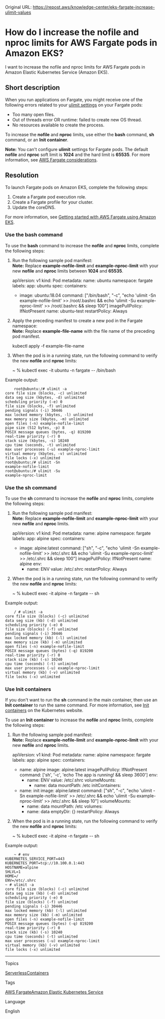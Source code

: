 Original URL: <https://repost.aws/knowledge-center/eks-fargate-increase-ulimit-values>

# How do I increase the nofile and nproc limits for AWS Fargate pods in Amazon EKS?

I want to increase the nofile and nproc limits for AWS Fargate pods in Amazon Elastic Kubernetes Service (Amazon EKS).

## Short description

When you run applications on Fargate, you might receive one of the following errors related to your [ulimit settings](<https://docs.aws.amazon.com/AmazonECS/latest/APIReference/API_Ulimit.html>) on your Fargate pods:

  * Too many open files.
  * Out of threads error OR runtime: failed to create new OS thread.
  * No resources available to create the process.



To increase the **nofile** and **nproc** limits, use either the **bash** command, **sh** command, or an **Init container**.

**Note:** You can't configure **ulimit** settings for Fargate pods. The default **nofile** and **nproc** soft limit is **1024** and the hard limit is **65535**. For more information, see [AWS Fargate considerations](<https://docs.aws.amazon.com/eks/latest/userguide/fargate.html#fargate-considerations>).

## Resolution

To launch Fargate pods on Amazon EKS, complete the following steps:

  1. Create a Fargate pod execution role.
  2. Create a Fargate profile for your cluster.
  3. Update the coreDNS.



For more information, see [Getting started with AWS Fargate using Amazon EKS](<https://docs.aws.amazon.com/eks/latest/userguide/fargate-getting-started.html>).

### Use the bash command

To use the **bash** command to increase the **nofile** and **nproc** limits, complete the following steps:

  1. Run the following sample pod manifest:  
**Note:** Replace **example-nofile-limit** and **example-nproc-limit** with your new **nofile** and **nproc** limits between **1024** and **65535**.
    
        apiVersion: v1
    kind: Pod
    metadata:
      name: ubuntu
      namespace: fargate
      labels:
        app: ubuntu
    spec:
      containers:
      - image: ubuntu:18.04
        command: ["/bin/bash", "-c", "echo 'ulimit -Sn example-nofile-limit' >> /root/.bashrc && echo 'ulimit -Su example-nproc-limit' >> /root/.bashrc && sleep 100"]
        imagePullPolicy: IfNotPresent
        name: ubuntu-test
      restartPolicy: Always

  2. Apply the preceding manifest to create a new pod in the Fargate namespace:  
**Note:** Replace **example-file-name** with the file name of the preceding pod manifest.
    
        kubectl apply -f example-file-name

  3. When the pod is in a running state, run the following command to verify the new **nofile** and **nproc** limits:
    
        ~ % kubectl exec -it ubuntu -n fargate -- /bin/bash

Example output:
    
        root@ubuntu:/# ulimit -a
    core file size (blocks, -c) unlimited
    data seg size (kbytes, -d) unlimited
    scheduling priority (-e) 0
    file size (blocks, -f) unlimited
    pending signals (-i) 30446
    max locked memory (kbytes, -l) unlimited
    max memory size (kbytes, -m) unlimited
    open files (-n) example-nofile-limit
    pipe size (512 bytes, -p) 8
    POSIX message queues (bytes, -q) 819200
    real-time priority (-r) 0
    stack size (kbytes, -s) 10240
    cpu time (seconds, -t) unlimited
    max user processes (-u) example-nproc-limit
    virtual memory (kbytes, -v) unlimited
    file locks (-x) unlimited
    root@ubuntu:/# ulimit -Sn
    example-nofile-limit
    root@ubuntu:/# ulimit -Su
    example-nproc-limit




### Use the sh command

To use the **sh** command to increase the **nofile** and **nproc** limits, complete the following steps:

  1. Run the following sample pod manifest:  
**Note:** Replace **example-nofile-limit** and **example-nproc-limit** with your new **nofile** and **nproc** limits.
    
        apiVersion: v1
    kind: Pod
    metadata:
      name: alpine
      namespace: fargate
      labels:
        app: alpine
    spec:
      containers:
      - image: alpine:latest
        command: ["sh", "-c", "echo 'ulimit -Sn example-nofile-limit' >> /etc/.shrc && echo 'ulimit -Su example-nproc-limit' >> /etc/.shrc && sleep 100"]
        imagePullPolicy: IfNotPresent
        name: alpine
        env: 
        - name: ENV
          value: /etc/.shrc
      restartPolicy: Always

  2. When the pod is in a running state, run the following command to verify the new **nofile** and **nproc** limits:
    
        ~ % kubectl exec -it alpine -n fargate -- sh

Example output:
    
        / # ulimit -a
    core file size (blocks) (-c) unlimited
    data seg size (kb) (-d) unlimited
    scheduling priority (-e) 0
    file size (blocks) (-f) unlimited
    pending signals (-i) 30446
    max locked memory (kb) (-l) unlimited
    max memory size (kb) (-m) unlimited
    open files (-n) example-nofile-limit
    POSIX message queues (bytes) (-q) 819200
    real-time priority (-r) 0
    stack size (kb) (-s) 10240
    cpu time (seconds) (-t) unlimited
    max user processes (-u) example-nproc-limit
    virtual memory (kb) (-v) unlimited
    file locks (-x) unlimited




### Use Init containers

If you don't want to run the **sh** command in the main container, then use an **Init container** to run the same command. For more information, see [Init containers](<https://kubernetes.io/docs/concepts/workloads/pods/init-containers/>) on the Kubernetes website.

To use an **Init container** to increase the **nofile** and **nproc** limits, complete the following steps:

  1. Run the following sample pod manifest:  
**Note:** Replace **example-nofile-limit** and **example-nproc-limit** with your new **nofile** and **nproc** limits.
    
        apiVersion: v1
    kind: Pod
    metadata:
      name: alpine
      namespace: fargate
      labels:
        app: alpine
    spec:
      containers:
      - name: alpine
        image: alpine:latest
        imagePullPolicy: IfNotPresent
        command: ['sh', '-c', 'echo The app is running! && sleep 3600']
        env: 
        - name: ENV
          value: /etc/.shrc
        volumeMounts:
          - name: data
            mountPath: /etc
      initContainers:
      - name: init
        image: alpine:latest
        command: ["sh", "-c", "echo 'ulimit -Sn example-nofile-limit' >> /etc/.shrc && echo 'ulimit -Su example-nproc-limit' >> /etc/.shrc && sleep 10"]
        volumeMounts:
          - name: data
            mountPath: /etc
      volumes:
        - name: data
          emptyDir: {}
      restartPolicy: Always

  2. When the pod is in a running state, run the following command to verify the new **nofile** and **nproc** limits:
    
        ~ % kubectl exec -it alpine -n fargate -- sh

Example output:
    
        ~ # env
    KUBERNETES_SERVICE_PORT=443
    KUBERNETES_PORT=tcp://10.100.0.1:443
    HOSTNAME=alpine
    SHLVL=1
    HOME=/
    ENV=/etc/.shrc
    ~ # ulimit -a
    core file size (blocks) (-c) unlimited
    data seg size (kb) (-d) unlimited
    scheduling priority (-e) 0
    file size (blocks) (-f) unlimited
    pending signals (-i) 30446
    max locked memory (kb) (-l) unlimited
    max memory size (kb) (-m) unlimited
    open files (-n) example-nofile-limit
    POSIX message queues (bytes) (-q) 819200
    real-time priority (-r) 0
    stack size (kb) (-s) 10240
    cpu time (seconds) (-t) unlimited
    max user processes (-u) example-nproc-limit
    virtual memory (kb) (-v) unlimited
    file locks (-x) unlimited




* * *

Topics

[Serverless](<https://repost.aws/topics/TA4h-jxxJrRJStoIIHfQySkA/serverless>)[Containers](<https://repost.aws/topics/TAgOdRefu6ShempO3dWPEofg/containers>)

Tags

[AWS Fargate](<https://repost.aws/tags/TAdywHX42FRtu3_LYJXB0FJw/aws-fargate>)[Amazon Elastic Kubernetes Service](<https://repost.aws/tags/TA4IvCeWI1TE66q4jEj4Z9zg/amazon-elastic-kubernetes-service>)

Language

English
